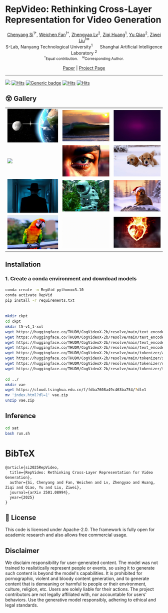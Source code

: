 # RepVideo: Rethinking Cross-Layer Representation for Video Generation

<!-- <p align="center" width="100%">
<img src="ISEKAI_overview.png"  width="80%" height="80%">
</p> -->

<div class="is-size-5 publication-authors", align="center">
              <!-- Paper authors -->
              <span class="author-block">
                <a href="https://chenyangsi.top/" target="_blank">Chenyang Si</a><sup>1†</sup>,</span>
                <span class="author-block">
                  <a href="https://scholar.google.com/citations?user=ORlELG8AAAAJ" target="_blank">Weichen Fan</a><sup>1†</sup>,</span>
                  <span class="author-block">
                    <a href="https://scholar.google.com/citations?user=FkkaUgwAAAAJ&hl=en" target="_blank">Zhengyao Lv</a><sup>2</sup>,</span>
                  <span class="author-block">
                  <a href="https://ziqihuangg.github.io/" target="_blank">Ziqi Huang</a><sup>1</sup>,</span>
                  <span class="author-block">
                  <a href="https://mmlab.siat.ac.cn/yuqiao" target="_blank">Yu Qiao</a><sup>2</sup>,</span>
                  <span class="author-block">
                    <a href="https://liuziwei7.github.io/" target="_blank">Ziwei Liu</a><sup>1✉</sup>
                  </span>
                  </div>
<div class="is-size-5 publication-authors", align="center">
                    <span class="author-block">S-Lab, Nanyang Technological University<sup>1</sup> &nbsp;&nbsp;&nbsp;&nbsp; Shanghai Artificial Intelligence Laboratory <sup>2</sup> </span>
                    <span class="eql-cntrb"><small><br><sup>†</sup>Equal contribution.&nbsp;&nbsp;&nbsp;&nbsp;<sup>✉</sup>Corresponding Author.</small></span>
                  </div>

</p>

<div align="center">
                      <a href="https://arxiv.org/pdf/2501.08994">Paper</a> | 
                      <a href="https://vchitect.github.io/RepVid-Webpage/">Project Page</a>
</div>
<!-- <p align="center">
    👋 Join our <a href="https://github.com/Vchitect/RepVideo/tree/master/assets/channel/lark.jpeg" target="_blank">Lark</a> and <a href="https://discord.gg/aJAbn9sN" target="_blank">Discord</a> 
</p> -->

---

![](https://img.shields.io/badge/RepVideo-v0.1-darkcyan)
[![Hits](https://hits.seeyoufarm.com/api/count/incr/badge.svg?url=https%3A%2F%2Fgithub.com%2FVchitect%2FRepVideo&count_bg=%23BDC4B7&title_bg=%2342C4A8&icon=octopusdeploy.svg&icon_color=%23E7E7E7&title=visitors&edge_flat=true)](https://hits.seeyoufarm.com)
[![Generic badge](https://img.shields.io/badge/Checkpoint-red.svg)](https://huggingface.co/Vchitect/RepVideo)
[![Hits](https://hits.seeyoufarm.com/api/count/incr/badge.svg?url=https%3A%2F%2Farxiv.org%2Fpdf%2F2501.08994&count_bg=%2379C83D&title_bg=%23555555&icon=&icon_color=%23E7E7E7&title=Paper&edge_flat=false)](https://hits.seeyoufarm.com)
[![Hits](https://hits.seeyoufarm.com/api/count/incr/badge.svg?url=https%3A%2F%2Fgithub.com%2FVchitect%2FRepVid-Webpage&count_bg=%23BE4C4C&title_bg=%235E5D64&icon=&icon_color=%23E7E7E7&title=Page&edge_flat=false)](https://hits.seeyoufarm.com)



## :astonished: Gallery

<table class="center">
<tr>

  <td><img src="assets/1.gif"> </td>
  <td><img src="assets/2.gif"> </td>
  <td><img src="assets/3.gif"> </td> 
</tr>


<tr>
  <td><img src="assets/4.gif"> </td>
  <td><img src="assets/5.gif"> </td>
  <td><img src="assets/6.gif"> </td>     
</tr>

<tr>
  <td><img src="assets/7.gif"> </td>
  <td><img src="assets/8.gif"> </td>
  <td><img src="assets/9.gif"> </td>      
</tr>

<tr>
  <td><img src="assets/10.gif"> </td>
  <td><img src="assets/11.gif"> </td>
  <td><img src="assets/12.gif"> </td>    
</tr>

</table> 


## Installation

### 1. Create a conda environment and download models


  ```bash
conda create -n RepVid python==3.10
conda activate RepVid
pip install -r requirements.txt


mkdir ckpt
cd ckpt
mkdir t5-v1_1-xxl
wget https://huggingface.co/THUDM/CogVideoX-2b/resolve/main/text_encoder/config.json
wget https://huggingface.co/THUDM/CogVideoX-2b/resolve/main/text_encoder/model-00001-of-00002.safetensors
wget https://huggingface.co/THUDM/CogVideoX-2b/resolve/main/text_encoder/model-00002-of-00002.safetensors
wget https://huggingface.co/THUDM/CogVideoX-2b/resolve/main/text_encoder/model.safetensors.index.json
wget https://huggingface.co/THUDM/CogVideoX-2b/resolve/main/tokenizer/added_tokens.json
wget https://huggingface.co/THUDM/CogVideoX-2b/resolve/main/tokenizer/special_tokens_map.json
wget https://huggingface.co/THUDM/CogVideoX-2b/resolve/main/tokenizer/spiece.model
wget https://huggingface.co/THUDM/CogVideoX-2b/resolve/main/tokenizer/tokenizer_config.json

cd ../
mkdir vae
wget https://cloud.tsinghua.edu.cn/f/fdba7608a49c463ba754/?dl=1
mv 'index.html?dl=1' vae.zip
unzip vae.zip
  ```

## Inference

~~~bash
cd sat
bash run.sh
~~~

# BibTeX
```
@article{si2025RepVideo,
  title={RepVideo: Rethinking Cross-Layer Representation for Video Generation},
  author={Si, Chenyang and Fan, Weichen and Lv, Zhengyao and Huang, Ziqi and Qiao, Yu and Liu, Ziwei},
  journal={arXiv 2501.08994},
  year={2025}
}
```

## 🔑 License

This code is licensed under Apache-2.0. The framework is fully open for academic research and also allows free commercial usage.


## Disclaimer

We disclaim responsibility for user-generated content. The model was not trained to realistically represent people or events, so using it to generate such content is beyond the model's capabilities. It is prohibited for pornographic, violent and bloody content generation, and to generate content that is demeaning or harmful to people or their environment, culture, religion, etc. Users are solely liable for their actions. The project contributors are not legally affiliated with, nor accountable for users' behaviors. Use the generative model responsibly, adhering to ethical and legal standards.

